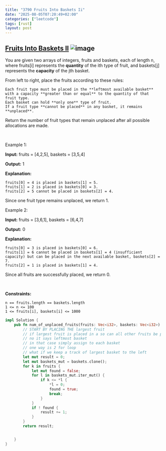 ```yaml
---
title: "3790 Fruits Into Baskets Ii"
date: "2025-08-05T07:20:49+02:00"
categories: ["leetcode"]
tags: [rust]
layout: post
---
```


## [Fruits Into Baskets II](https://leetcode.com/problems/fruits-into-baskets-ii) ![image](https://img.shields.io/badge/Difficulty-Easy-brightgreen)

You are given two arrays of integers, fruits and baskets, each of length n, where fruits[i] represents the **quantity** of the ith type of fruit, and baskets[j] represents the **capacity** of the jth basket.

From left to right, place the fruits according to these rules:

	Each fruit type must be placed in the **leftmost available basket** with a capacity **greater than or equal** to the quantity of that fruit type.
	Each basket can hold **only one** type of fruit.
	If a fruit type **cannot be placed** in any basket, it remains **unplaced**.

Return the number of fruit types that remain unplaced after all possible allocations are made.

 

Example 1:

**Input:** fruits = [4,2,5], baskets = [3,5,4]

**Output:** 1

**Explanation:**

	fruits[0] = 4 is placed in baskets[1] = 5.
	fruits[1] = 2 is placed in baskets[0] = 3.
	fruits[2] = 5 cannot be placed in baskets[2] = 4.

Since one fruit type remains unplaced, we return 1.

Example 2:

**Input:** fruits = [3,6,1], baskets = [6,4,7]

**Output:** 0

**Explanation:**

	fruits[0] = 3 is placed in baskets[0] = 6.
	fruits[1] = 6 cannot be placed in baskets[1] = 4 (insufficient capacity) but can be placed in the next available basket, baskets[2] = 7.
	fruits[2] = 1 is placed in baskets[1] = 4.

Since all fruits are successfully placed, we return 0.

 

**Constraints:**

	n == fruits.length == baskets.length
	1 <= n <= 100
	1 <= fruits[i], baskets[i] <= 1000

```rust
impl Solution {
    pub fn num_of_unplaced_fruits(fruits: Vec<i32>, baskets: Vec<i32>) -> i32 {
        // START BY PLACING THE largest fruit 
        // if largest fruit is placed in a so can all other fruits be placed
        // no it says leftmost basket
        // in that case simply assign to each basket
        // one way is 2 for loop
        // what if we keep a track of largest basket to the left
        let mut result = 0;
        let mut baskets_mut = baskets.clone();
        for k in fruits {
            let mut found = false;
            for l in baskets_mut.iter_mut() {
                if k <= *l {
                    *l = 0;
                    found = true;
                    break;
                }
            }
            if ! found {
                result += 1;
            }
        }
        return result;


    }
}
```